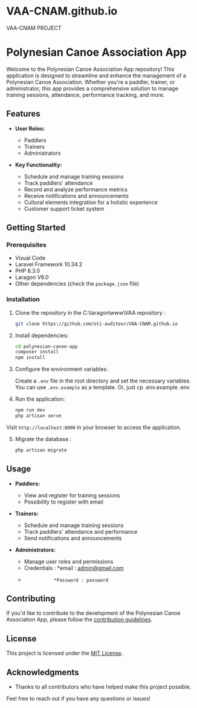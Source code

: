 # VAA-CNAM.github.io
VAA-CNAM PROJECT
# Polynesian Canoe Association App

Welcome to the Polynesian Canoe Association App repository! This application is designed to streamline and enhance the management of a Polynesian Canoe Association. Whether you're a paddler, trainer, or administrator, this app provides a comprehensive solution to manage training sessions, attendance, performance tracking, and more.

## Features

- **User Roles:**
  - Paddlers
  - Trainers
  - Administrators

- **Key Functionality:**
  - Schedule and manage training sessions
  - Track paddlers' attendance
  - Record and analyze performance metrics
  - Receive notifications and announcements
  - Cultural elements integration for a holistic experience
  - Customer support ticket system

## Getting Started

### Prerequisites

- Visual Code
- Laravel Framework 10.34.2
- PHP 8.3.0
- Laragon V6.0
- Other dependencies (check the `package.json` file)

### Installation

1. Clone the repository in the C:\laragon\www\VAA repository :

    ```bash
    git clone https://github.com/oti-auditeur/VAA-CNAM.github.io
    ```

2. Install dependencies:

    ```bash
    cd polynesian-canoe-app
    composer install
    npm install
    ```

3. Configure the environment variables:

    Create a `.env` file in the root directory and set the necessary variables. You can use `.env.example` as a template.
   Or, just cp .env.example .env

4. Run the application:

    ```bash
    npm run dev
    php artisan serve
    ```

Visit `http://localhost:8000` in your browser to access the application.

5. Migrate the database :

    ```bash
    php artisan migrate
    ```   

## Usage

- **Paddlers:**
  - View and register for training sessions
  - Possibility to register with email
  
- **Trainers:**
  - Schedule and manage training sessions
  - Track paddlers' attendance and performance
  - Send notifications and announcements

- **Administrators:**
  - Manage user roles and permissions
  - Credentials :  *email : admin@gmail.com
  -                *Password : password
  
## Contributing

If you'd like to contribute to the development of the Polynesian Canoe Association App, please follow the [contribution guidelines](CONTRIBUTING.md).

## License

This project is licensed under the [MIT License](LICENSE).

## Acknowledgments

- Thanks to all contributors who have helped make this project possible.

Feel free to reach out if you have any questions or issues!
